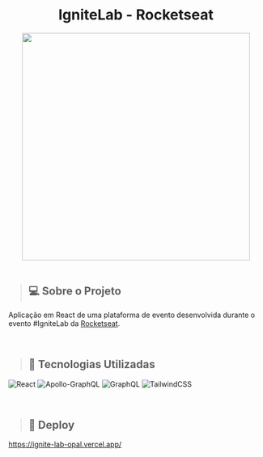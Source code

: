 <div align="center">
<h1>IgniteLab - Rocketseat</h1>
<img height="450" src="https://i.postimg.cc/Nfzq7Xnt/ignite-lab-opal-vercel-app-Nest-Hub-Max.png" />
</div>

<br />

>## 💻 Sobre o Projeto

Aplicação em React de uma plataforma de evento desenvolvida durante o evento #IgniteLab da [Rocketseat](https://www.rocketseat.com.br/).

<br />

>## 🚀 Tecnologias Utilizadas

![React](https://img.shields.io/badge/react-%2320232a.svg?style=for-the-badge&logo=react&logoColor=%2361DAFB)
![Apollo-GraphQL](https://img.shields.io/badge/-ApolloGraphQL-311C87?style=for-the-badge&logo=apollo-graphql)
![GraphQL](https://img.shields.io/badge/-GraphQL-E10098?style=for-the-badge&logo=graphql&logoColor=white)
![TailwindCSS](https://img.shields.io/badge/tailwindcss-%2338B2AC.svg?style=for-the-badge&logo=tailwind-css&logoColor=white)

<br />

>## 🔨 Deploy

https://ignite-lab-opal.vercel.app/




